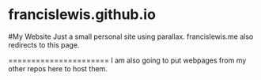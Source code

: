 francislewis.github.io
======================
#My Website
Just a small personal site using parallax.
francislewis.me also redirects to this page.

======================
I am also going to put webpages from my other repos here to host them.

